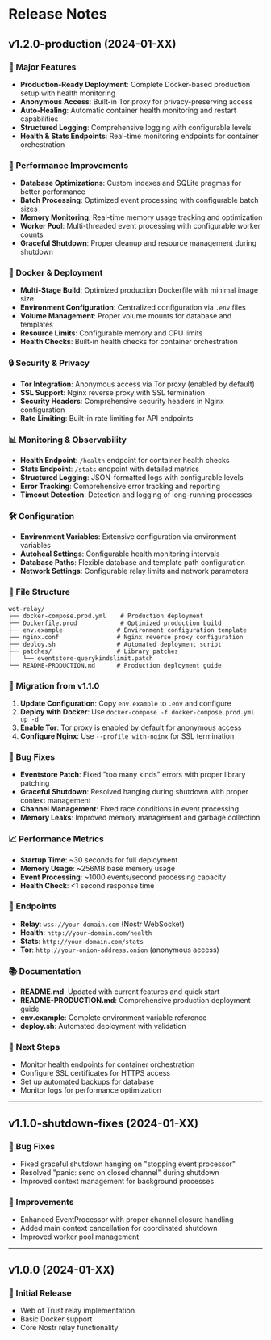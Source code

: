 # Release Notes

## v1.2.0-production (2024-01-XX)

### 🚀 Major Features

- **Production-Ready Deployment**: Complete Docker-based production setup with health monitoring
- **Anonymous Access**: Built-in Tor proxy for privacy-preserving access
- **Auto-Healing**: Automatic container health monitoring and restart capabilities
- **Structured Logging**: Comprehensive logging with configurable levels
- **Health & Stats Endpoints**: Real-time monitoring endpoints for container orchestration

### 🔧 Performance Improvements

- **Database Optimizations**: Custom indexes and SQLite pragmas for better performance
- **Batch Processing**: Optimized event processing with configurable batch sizes
- **Memory Monitoring**: Real-time memory usage tracking and optimization
- **Worker Pool**: Multi-threaded event processing with configurable worker counts
- **Graceful Shutdown**: Proper cleanup and resource management during shutdown

### 🐳 Docker & Deployment

- **Multi-Stage Build**: Optimized production Dockerfile with minimal image size
- **Environment Configuration**: Centralized configuration via `.env` files
- **Volume Management**: Proper volume mounts for database and templates
- **Resource Limits**: Configurable memory and CPU limits
- **Health Checks**: Built-in health checks for container orchestration

### 🔒 Security & Privacy

- **Tor Integration**: Anonymous access via Tor proxy (enabled by default)
- **SSL Support**: Nginx reverse proxy with SSL termination
- **Security Headers**: Comprehensive security headers in Nginx configuration
- **Rate Limiting**: Built-in rate limiting for API endpoints

### 📊 Monitoring & Observability

- **Health Endpoint**: `/health` endpoint for container health checks
- **Stats Endpoint**: `/stats` endpoint with detailed metrics
- **Structured Logging**: JSON-formatted logs with configurable levels
- **Error Tracking**: Comprehensive error tracking and reporting
- **Timeout Detection**: Detection and logging of long-running processes

### 🛠️ Configuration

- **Environment Variables**: Extensive configuration via environment variables
- **Autoheal Settings**: Configurable health monitoring intervals
- **Database Paths**: Flexible database and template path configuration
- **Network Settings**: Configurable relay limits and network parameters

### 📁 File Structure

```
wot-relay/
├── docker-compose.prod.yml    # Production deployment
├── Dockerfile.prod            # Optimized production build
├── env.example               # Environment configuration template
├── nginx.conf                # Nginx reverse proxy configuration
├── deploy.sh                 # Automated deployment script
├── patches/                  # Library patches
│   └── eventstore-querykindslimit.patch
└── README-PRODUCTION.md      # Production deployment guide
```

### 🔄 Migration from v1.1.0

1. **Update Configuration**: Copy `env.example` to `.env` and configure
2. **Deploy with Docker**: Use `docker-compose -f docker-compose.prod.yml up -d`
3. **Enable Tor**: Tor proxy is enabled by default for anonymous access
4. **Configure Nginx**: Use `--profile with-nginx` for SSL termination

### 🐛 Bug Fixes

- **Eventstore Patch**: Fixed "too many kinds" errors with proper library patching
- **Graceful Shutdown**: Resolved hanging during shutdown with proper context management
- **Channel Management**: Fixed race conditions in event processing
- **Memory Leaks**: Improved memory management and garbage collection

### 📈 Performance Metrics

- **Startup Time**: ~30 seconds for full deployment
- **Memory Usage**: ~256MB base memory usage
- **Event Processing**: ~1000 events/second processing capacity
- **Health Check**: <1 second response time

### 🔗 Endpoints

- **Relay**: `wss://your-domain.com` (Nostr WebSocket)
- **Health**: `http://your-domain.com/health`
- **Stats**: `http://your-domain.com/stats`
- **Tor**: `http://your-onion-address.onion` (anonymous access)

### 📚 Documentation

- **README.md**: Updated with current features and quick start
- **README-PRODUCTION.md**: Comprehensive production deployment guide
- **env.example**: Complete environment variable reference
- **deploy.sh**: Automated deployment with validation

### 🎯 Next Steps

- Monitor health endpoints for container orchestration
- Configure SSL certificates for HTTPS access
- Set up automated backups for database
- Monitor logs for performance optimization

---

## v1.1.0-shutdown-fixes (2024-01-XX)

### 🐛 Bug Fixes
- Fixed graceful shutdown hanging on "stopping event processor"
- Resolved "panic: send on closed channel" during shutdown
- Improved context management for background processes

### 🔧 Improvements
- Enhanced EventProcessor with proper channel closure handling
- Added main context cancellation for coordinated shutdown
- Improved worker pool management

---

## v1.0.0 (2024-01-XX)

### 🎉 Initial Release
- Web of Trust relay implementation
- Basic Docker support
- Core Nostr relay functionality
